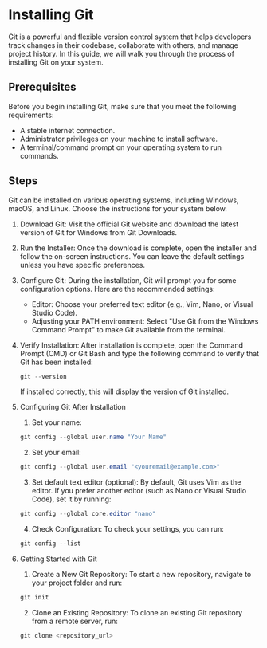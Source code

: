 # Installing Git

Git is a powerful and flexible version control system that helps developers track changes in their codebase, collaborate with others, and manage project history. In this guide, we will walk you through the process of installing Git on your system.

## Prerequisites

Before you begin installing Git, make sure that you meet the following requirements:

- A stable internet connection.
- Administrator privileges on your machine to install software.
- A terminal/command prompt on your operating system to run commands.

## Steps

Git can be installed on various operating systems, including Windows, macOS, and Linux. Choose the instructions for your system below.

1. Download Git:
   Visit the official Git website and download the latest version of Git for Windows from Git Downloads.

2. Run the Installer:
   Once the download is complete, open the installer and follow the on-screen instructions. You can leave the default settings unless you have specific preferences.

3. Configure Git:
   During the installation, Git will prompt you for some configuration options. Here are the recommended settings:
   - Editor: Choose your preferred text editor (e.g., Vim, Nano, or Visual Studio Code).
   - Adjusting your PATH environment: Select "Use Git from the Windows Command Prompt" to make Git available from the terminal.

4. Verify Installation:
   After installation is complete, open the Command Prompt (CMD) or Git Bash and type the following command to verify that Git has been installed:

   ```powershell
   git --version
   ```

   If installed correctly, this will display the version of Git installed.

5. Configuring Git After Installation
   1. Set your name:

   ```powershell
   git config --global user.name "Your Name"
   ```

   2. Set your email:

   ```powershell
   git config --global user.email "<youremail@example.com>"
   ```

   3. Set default text editor (optional): By default, Git uses Vim as the editor. If you prefer another editor (such as Nano or Visual Studio Code), set it by running:

   ```powershell
   git config --global core.editor "nano"
   ```

   4. Check Configuration: To check your settings, you can run:

   ```powershell
   git config --list
   ```

6. Getting Started with Git
   1. Create a New Git Repository: To start a new repository, navigate to your project folder and run:

   ```powershell
   git init
   ```

   2. Clone an Existing Repository: To clone an existing Git repository from a remote server, run:

   ```powershell
   git clone <repository_url>
   ```
